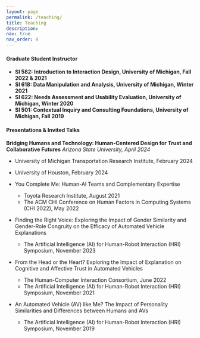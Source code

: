 ```yaml
---
layout: page
permalink: /teaching/
title: Teaching
description: 
nav: true
nav_order: 4
---
```

#### Graduate Student Instructor
- **SI 582: Introduction to Interaction Design, University of Michigan, Fall 2022 & 2021**
- **SI 618: Data Manipulation and Analysis, University of Michigan, Winter 2021**
- **SI 622: Needs Assessment and Usability Evaluation, University of Michigan, Winter 2020**
- **SI 501: Contextual Inquiry and Consulting Foundations, University of Michigan, Fall 2019**


#### Presentations & Invited Talks
**Bridging Humans and Technology: Human-Centered Design for Trust and Collaborative Futures**
*Arizona State University, April 2024*
  - University of Michigan Transportation Research Institute, February 2024
  - University of Houston, February 2024 <br />
 
- You Complete Me: Human-AI Teams and Complementary Expertise
  - Toyota Research Institute, August 2021
  - The ACM CHI Conference on Human Factors in Computing Systems (CHI 2022), May 2022<br />
 
- Finding the Right Voice: Exploring the Impact of Gender Similarity and Gender-Role Congruity on the Efficacy of Automated Vehicle Explanations
  - The Artificial Intelligence (AI) for Human-Robot Interaction (HRI) Symposium, November 2023<br />

- From the Head or the Heart? Exploring the Impact of Explanation on Cognitive and Affective Trust in Automated Vehicles
  - The Human-Computer Interaction Consortium, June 2022
  - The Artificial Intelligence (AI) for Human-Robot Interaction (HRI) Symposium, November 2021<br />
 
- An Automated Vehicle (AV) like Me? The Impact of Personality Similarities and Differences between Humans and AVs 
  - The Artificial Intelligence (AI) for Human-Robot Interaction (HRI) Symposium, November 2019<br />



